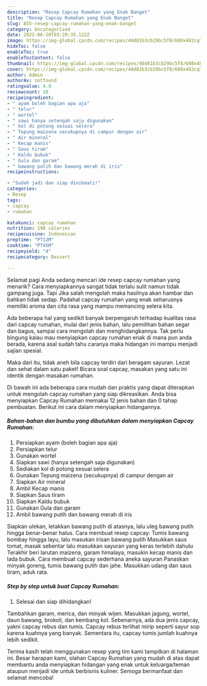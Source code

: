 ```yaml
---
description: "Resep Capcay Rumahan yang Enak Banget"
title: "Resep Capcay Rumahan yang Enak Banget"
slug: 855-resep-capcay-rumahan-yang-enak-banget
category: Uncategorized
date: 2022-06-28T03:29:35.122Z
image: https://img-global.cpcdn.com/recipes/48d81b3cb29bc5f8/680x482cq70/capcay-rumahan-foto-resep-utama.jpg
hideToc: false
enableToc: true
enableTocContent: false
thumbnail: https://img-global.cpcdn.com/recipes/48d81b3cb29bc5f8/680x482cq70/capcay-rumahan-foto-resep-utama.jpg
cover: https://img-global.cpcdn.com/recipes/48d81b3cb29bc5f8/680x482cq70/capcay-rumahan-foto-resep-utama.jpg
author: Admin
authorAv: notfound
ratingvalue: 4.9
reviewcount: 10
recipeingredient:
- " ayam boleh bagian apa aja"
- " telur"
- " wortel"
- " sawi hanya setengah saja digunakan"
- " kol di potong sesuai selera"
- " Tepung maizena secukupnya di campur dengan air"
- " Air mineral"
- " Kecap manis"
- " Saus tiram"
- " Kaldu bubuk"
- " Gula dan garam"
- " bawang putih dan bawang merah di iris"
recipeinstructions:

- "Sudah jadi dan siap dinikmati!"
categories:
- Resep
tags:
- capcay
- rumahan

katakunci: capcay rumahan 
nutrition: 198 calories
recipecuisine: Indonesian
preptime: "PT12M"
cooktime: "PT45M"
recipeyield: "4"
recipecategory: Dessert

---
```



Selamat pagi Anda sedang mencari ide resep capcay rumahan yang menarik? Cara menyiapkannya sangat tidak terlalu sulit namun tidak gampang juga. Tapi Jika salah mengolah maka hasilnya akan hambar dan bahkan tidak sedap. Padahal capcay rumahan yang enak seharusnya memiliki aroma dan cita rasa yang mampu memancing selera kita.


Ada beberapa hal yang sedikit banyak berpengaruh terhadap kualitas rasa dari capcay rumahan, mulai dari jenis bahan, lalu pemilihan bahan segar dan bagus, sampai cara mengolah dan menghidangkannya. Tak perlu bingung kalau mau menyiapkan capcay rumahan enak di mana pun anda berada, karena asal sudah tahu caranya maka hidangan ini mampu menjadi sajian spesial.

Maka dari itu, tidak aneh bila capcay terdiri dari beragam sayuran. Lezat dan sehat dalam satu paket! Bicara soal capcay, masakan yang satu ini identik dengan masakan rumahan.


Di bawah ini ada beberapa cara mudah dan praktis yang dapat diterapkan untuk mengolah capcay rumahan yang siap dikreasikan. Anda bisa menyiapkan Capcay Rumahan memakai 12 jenis bahan dan 0 tahap pembuatan. Berikut ini cara dalam menyiapkan hidangannya.

<!--inarticleads1-->

##### Bahan-bahan dan bumbu yang dibutuhkan dalam menyiapkan Capcay Rumahan:

1. Persiapkan  ayam (boleh bagian apa aja)
1. Persiapkan  telur
1. Gunakan  wortel
1. Siapkan  sawi (hanya setengah saja digunakan)
1. Sediakan  kol di potong sesuai selera
1. Gunakan  Tepung maizena (secukupnya) di campur dengan air
1. Siapkan  Air mineral
1. Ambil  Kecap manis
1. Siapkan  Saus tiram
1. Siapkan  Kaldu bubuk
1. Gunakan  Gula dan garam
1. Ambil  bawang putih dan bawang merah di iris


Siapkan ulekan, letakkan bawang putih di atasnya, lalu uleg bawang putih hingga benar-benar halus. Cara membuat resep capcay: Tumis bawang bombay hingga layu, lalu masukan irisan bawang putih Masukkan saus tomat, masak sebentar lalu masukkan sayuran yang keras terlebih dahulu Terakhir beri larutan maizena, garam himalaya, masukin kecap manis dan lada bubuk. Cara membuat capcay sederhana aneka sayuran Panaskan minyak goreng, tumis bawang putih dan jahe. Masukkan udang dan saus tiram, aduk rata. 

<!--inarticleads2-->

##### Step by step untuk buat Capcay Rumahan:


1. Selesai dan siap dihidangkan!

Tambahkan garam, merica, dan minyak wijen. Masukkan jagung, wortel, daun bawang, brokoli, dan kembang kol. Sebenarnya, ada dua jenis capcay, yakni capcay rebus dan tumis. Capcay rebus terlihat mirip seperti sayur sop karena kuahnya yang banyak. Sementara itu, capcay tumis jumlah kuahnya lebih sedikit. 

Terima kasih telah menggunakan resep yang tim kami tampilkan di halaman ini. Besar harapan kami, olahan Capcay Rumahan yang mudah di atas dapat membantu anda menyiapkan hidangan yang enak untuk keluarga/teman ataupun menjadi ide untuk berbisnis kuliner. Semoga bermanfaat dan selamat mencoba!
